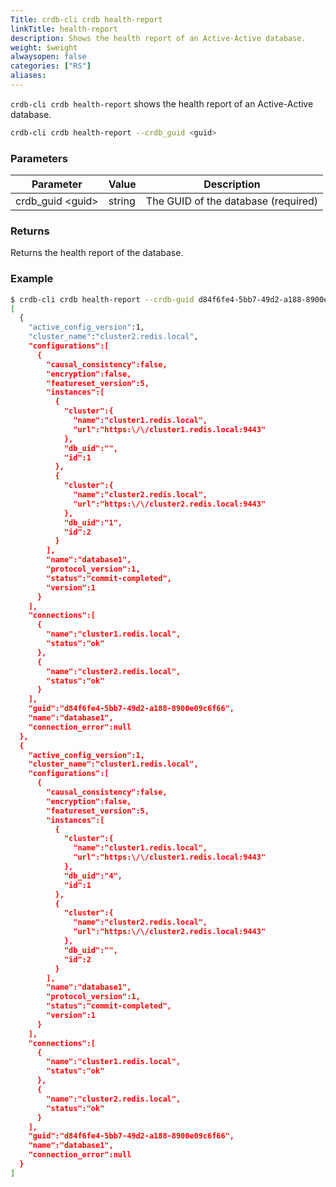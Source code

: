```yaml
---
Title: crdb-cli crdb health-report
linkTitle: health-report
description: Shows the health report of an Active-Active database.
weight: $weight
alwaysopen: false
categories: ["RS"]
aliases:
---
```


`crdb-cli crdb health-report` shows the health report of an Active-Active database.

```sh
crdb-cli crdb health-report --crdb_guid <guid>
```

### Parameters

| Parameter           | Value  | Description                         |
|---------------------|--------|-------------------------------------|
| crdb_guid \<guid\>  | string | The GUID of the database (required) |

### Returns

Returns the health report of the database.

### Example

```sh
$ crdb-cli crdb health-report --crdb-guid d84f6fe4-5bb7-49d2-a188-8900e09c6f66
[
  {
    "active_config_version":1,
    "cluster_name":"cluster2.redis.local",
    "configurations":[
      {
        "causal_consistency":false,
        "encryption":false,
        "featureset_version":5,
        "instances":[
          {
            "cluster":{
              "name":"cluster1.redis.local",
              "url":"https:\/\/cluster1.redis.local:9443"
            },
            "db_uid":"",
            "id":1
          },
          {
            "cluster":{
              "name":"cluster2.redis.local",
              "url":"https:\/\/cluster2.redis.local:9443"
            },
            "db_uid":"1",
            "id":2
          }
        ],
        "name":"database1",
        "protocol_version":1,
        "status":"commit-completed",
        "version":1
      }
    ],
    "connections":[
      {
        "name":"cluster1.redis.local",
        "status":"ok"
      },
      {
        "name":"cluster2.redis.local",
        "status":"ok"
      }
    ],
    "guid":"d84f6fe4-5bb7-49d2-a188-8900e09c6f66",
    "name":"database1",
    "connection_error":null
  },
  {
    "active_config_version":1,
    "cluster_name":"cluster1.redis.local",
    "configurations":[
      {
        "causal_consistency":false,
        "encryption":false,
        "featureset_version":5,
        "instances":[
          {
            "cluster":{
              "name":"cluster1.redis.local",
              "url":"https:\/\/cluster1.redis.local:9443"
            },
            "db_uid":"4",
            "id":1
          },
          {
            "cluster":{
              "name":"cluster2.redis.local",
              "url":"https:\/\/cluster2.redis.local:9443"
            },
            "db_uid":"",
            "id":2
          }
        ],
        "name":"database1",
        "protocol_version":1,
        "status":"commit-completed",
        "version":1
      }
    ],
    "connections":[
      {
        "name":"cluster1.redis.local",
        "status":"ok"
      },
      {
        "name":"cluster2.redis.local",
        "status":"ok"
      }
    ],
    "guid":"d84f6fe4-5bb7-49d2-a188-8900e09c6f66",
    "name":"database1",
    "connection_error":null
  }
]
```
